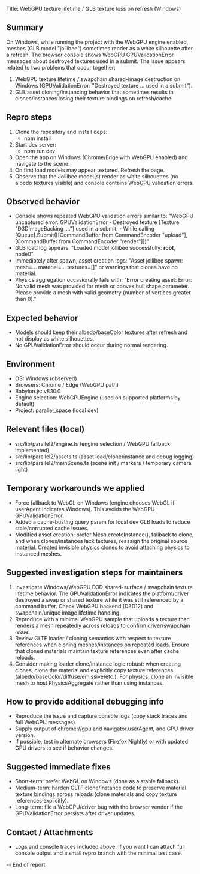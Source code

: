 Title: WebGPU texture lifetime / GLB texture loss on refresh (Windows)

Summary
-------
On Windows, while running the project with the WebGPU engine enabled, meshes (GLB model "jollibee") sometimes render as a white silhouette after a refresh. The browser console shows WebGPU GPUValidationError messages about destroyed textures used in a submit. The issue appears related to two problems that occur together:

1) WebGPU texture lifetime / swapchain shared-image destruction on Windows (GPUValidationError: "Destroyed texture ... used in a submit").
2) GLB asset cloning/instancing behavior that sometimes results in clones/instances losing their texture bindings on refresh/cache.

Repro steps
-----------
1. Clone the repository and install deps:
   - npm install
2. Start dev server:
   - npm run dev
3. Open the app on Windows (Chrome/Edge with WebGPU enabled) and navigate to the scene.
4. On first load models may appear textured. Refresh the page.
5. Observe that the Jollibee model(s) render as white silhouettes (no albedo textures visible) and console contains WebGPU validation errors.

Observed behavior
-----------------
- Console shows repeated WebGPU validation errors similar to:
  "WebGPU uncaptured error: GPUValidationError - Destroyed texture [Texture \"D3DImageBacking_...\"] used in a submit. - While calling [Queue].Submit([[CommandBuffer from CommandEncoder \"upload\"], [CommandBuffer from CommandEncoder \"render\"]])"
- GLB load log appears: "Loaded model jollibee successfully: __root__, node0"
- Immediately after spawn, asset creation logs: "Asset jollibee spawn: mesh=... material=... textures=[]" or warnings that clones have no material.
- Physics aggregation occasionally fails with: "Error creating asset: Error: No valid mesh was provided for mesh or convex hull shape parameter. Please provide a mesh with valid geometry (number of vertices greater than 0)."

Expected behavior
-----------------
- Models should keep their albedo/baseColor textures after refresh and not display as white silhouettes.
- No GPUValidationError should occur during normal rendering.

Environment
-----------
- OS: Windows (observed)
- Browsers: Chrome / Edge (WebGPU path)
- Babylon.js: v8.10.0
- Engine selection: WebGPUEngine (used on supported platforms by default)
- Project: parallel_space (local dev)

Relevant files (local)
----------------------
- src/lib/parallel2/engine.ts  (engine selection / WebGPU fallback implemented)
- src/lib/parallel2/assets.ts  (asset load/clone/instance and debug logging)
- src/lib/parallel2/mainScene.ts (scene init / markers / temporary camera light)

Temporary workarounds we applied
--------------------------------
- Force fallback to WebGL on Windows (engine chooses WebGL if userAgent indicates Windows). This avoids the WebGPU GPUValidationError.
- Added a cache-busting query param for local dev GLB loads to reduce stale/corrupted cache issues.
- Modified asset creation: prefer Mesh.createInstance(), fallback to clone, and when clones/instances lack textures, reassign the original source material. Created invisible physics clones to avoid attaching physics to instanced meshes.

Suggested investigation steps for maintainers
--------------------------------------------
1. Investigate Windows/WebGPU D3D shared-surface / swapchain texture lifetime behavior. The GPUValidationError indicates the platform/driver destroyed a swap or shared texture while it was still referenced by a command buffer. Check WebGPU backend (D3D12) and swapchain/unique image lifetime handling.
2. Reproduce with a minimal WebGPU sample that uploads a texture then renders a mesh repeatedly across reloads to confirm driver/swapchain issue.
3. Review GLTF loader / cloning semantics with respect to texture references when cloning meshes/instances on repeated loads. Ensure that cloned materials maintain texture references even after cache reloads.
4. Consider making loader clone/instance logic robust: when creating clones, clone the material and explicitly copy texture references (albedo/baseColor/diffuse/emissive/etc.). For physics, clone an invisible mesh to host PhysicsAggregate rather than using instances.

How to provide additional debugging info
---------------------------------------
- Reproduce the issue and capture console logs (copy stack traces and full WebGPU messages).
- Supply output of chrome://gpu and navigator.userAgent, and GPU driver version.
- If possible, test in alternate browsers (Firefox Nightly) or with updated GPU drivers to see if behavior changes.

Suggested immediate fixes
------------------------
- Short-term: prefer WebGL on Windows (done as a stable fallback).
- Medium-term: harden GLTF clone/instance code to preserve material texture bindings across reloads (clone materials and copy texture references explicitly).
- Long-term: file a WebGPU/driver bug with the browser vendor if the GPUValidationError persists after driver updates.

Contact / Attachments
---------------------
- Logs and console traces included above. If you want I can attach full console output and a small repro branch with the minimal test case.

-- End of report
